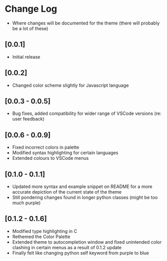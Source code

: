 # Change Log

- Where changes will be documented for the theme (there will probably be a lot of these)

## [0.0.1]

- Initial release

## [0.0.2]

- Changed color scheme slightly for Javascript language

## [0.0.3 - 0.0.5]

- Bug fixes, added compatibility for wider range of VSCode versions (re: user feedback)

## [0.0.6 - 0.0.9]

- Fixed incorrect colors in palette
- Modified syntax highlighting for certain languages
- Extended colours to VSCode menus

## [0.1.0 - 0.1.1]

- Updated more syntax and example snippet on README for a more accurate depiction of the current state of the theme
- Still pondering changes found in longer python classes (might be too much purple)

## [0.1.2 - 0.1.6]

- Modified type highlighting in C
- Rethemed the Color Palette
- Extended theme to autocompletion window and fixed unintended color clashing in certain menus as a result of 0.1.2 update
- Finally felt like changing python self keyword from purple to blue

